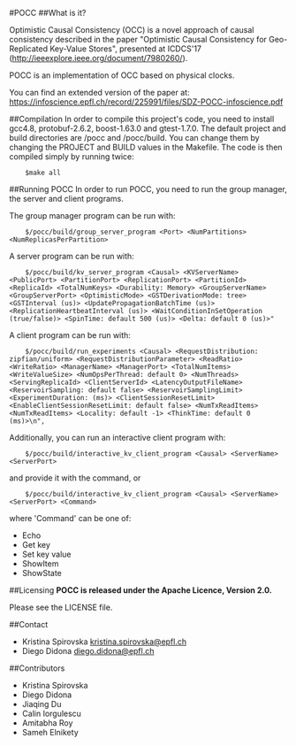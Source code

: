 #POCC
##What is it?

Optimistic Causal Consistency (OCC) is a novel approach of causal consistency described in the paper "Optimistic Causal Consistency for Geo-Replicated Key-Value Stores", presented at ICDCS'17 (http://ieeexplore.ieee.org/document/7980260/).

POCC is an implementation of OCC based on physical clocks.

You can find an extended version of the paper at:
https://infoscience.epfl.ch/record/225991/files/SDZ-POCC-infoscience.pdf

##Compilation
In order to compile this project\'s code, you need to install gcc4.8, protobuf-2.6.2, boost-1.63.0 and gtest-1.7.0.
The default project and build directories are /pocc and /pocc/build. You can change them by changing the PROJECT and BUILD values in the Makefile.
The code is then compiled simply by running twice:

```
    $make all
```
##Running POCC
In order to run POCC, you need to run the group manager, the server and client programs.

The group manager program can be run with:

```
    $/pocc/build/group_server_program <Port> <NumPartitions> <NumReplicasPerPartition>
```
 
A server program can be run with:

```
    $/pocc/build/kv_server_program <Causal> <KVServerName> <PublicPort> <PartitionPort> <ReplicationPort> <PartitionId> <ReplicaId> <TotalNumKeys> <Durability: Memory> <GroupServerName> <GroupServerPort> <OptimisticMode> <GSTDerivationMode: tree> <GSTInterval (us)> <UpdatePropagationBatchTime (us)> <ReplicationHeartbeatInterval (us)> <WaitConditionInSetOperation (true/false)> <SpinTime: default 500 (us)> <Delta: default 0 (us)>"
```
              
A client program can be run with:

```
    $/pocc/build/run_experiments <Causal> <RequestDistribution: zipfian/uniform> <RequestDistributionParameter> <ReadRatio> <WriteRatio> <ManagerName> <ManagerPort> <TotalNumItems> <WriteValueSize> <NumOpsPerThread: default 0> <NumThreads> <ServingReplicaId> <ClientServerId> <LatencyOutputFileName> <ReservoirSampling: default false> <ReservoirSamplingLimit> <ExperimentDuration: (ms)> <ClientSessionResetLimit> <EnableClientSessionResetLimit: default false> <NumTxReadItems> <NumTxReadItems> <Locality: default -1> <ThinkTime: default 0 (ms)>\n",
```

Additionally, you can run an interactive client program with:

```
    $/pocc/build/interactive_kv_client_program <Causal> <ServerName> <ServerPort>
```
    
and provide it with the command, or
```
    $/pocc/build/interactive_kv_client_program <Causal> <ServerName> <ServerPort> <Command>
```

where 'Command' can be one of: 

- Echo
- Get key
- Set key value
- ShowItem
- ShowState

##Licensing
**POCC is released under the Apache Licence, Version 2.0.** 

Please see the LICENSE file.
                                
##Contact
- Kristina Spirovska <kristina.spirovska@epfl.ch>
- Diego Didona <diego.didona@epfl.ch>

##Contributors
- Kristina Spirovska
- Diego Didona
- Jiaqing Du
- Calin Iorgulescu
- Amitabha Roy
- Sameh Elnikety







